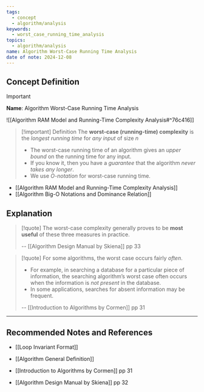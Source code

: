```yaml
---
tags:
  - concept
  - algorithm/analysis
keywords:
  - worst_case_running_time_analysis
topics:
  - algorithm/analysis
name: Algorithm Worst-Case Running Time Analysis
date of note: 2024-12-08
---
```


## Concept Definition

>[!important]
>**Name**: Algorithm Worst-Case Running Time Analysis

![[Algorithm RAM Model and Running-Time Complexity Analysis#^76c416]]

>[!important] Definition
>The **worst-case (running-time) complexity** is the *longest running time* for *any input* of size $n$
>- The worst-case running time of an algorithm gives an *upper bound* on the running time for any input.
>- If you know it, then you have a *guarantee* that the algorithm *never takes any longer*.
>- We use *$O$-notation* for worst-case running time.

- [[Algorithm RAM Model and Running-Time Complexity Analysis]]
- [[Algorithm Big-O Notations and Dominance Relation]]


## Explanation

>[!quote] 
>The worst-case complexity generally proves to be **most useful** of these three measures in practice.
>
>-- [[Algorithm Design Manual by Skiena]] pp 33


>[!quote]
>For some algorithms, the worst case occurs fairly *often*. 
>- For example, in searching a database for a particular piece of information, the searching algorithm’s worst case often occurs when the information is *not present* in the database. 
>- In some applications, searches for absent information may be frequent.
>
>-- [[Introduction to Algorithms by Cormen]] pp  31




-----------
##  Recommended Notes and References

- [[Loop Invariant Format]]
- [[Algorithm General Definition]]

- [[Introduction to Algorithms by Cormen]] pp  31
- [[Algorithm Design Manual by Skiena]] pp 32